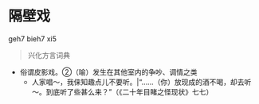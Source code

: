 # 隔壁戏
geh7 bieh7 xi5
> 兴化方言词典
- 俗谓皮影戏。②（喻）发生在其他室内的争吵、调情之类
  - 人家唱～，我俫知趣点儿不要听。|“……（你）放现成的酒不喝，却去听～。到底听了些甚么来？”（《二十年目睹之怪现状》七七）
